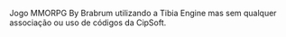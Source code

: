 Jogo MMORPG By Brabrum utilizando a Tibia Engine mas sem qualquer associação ou uso de códigos da CipSoft.
